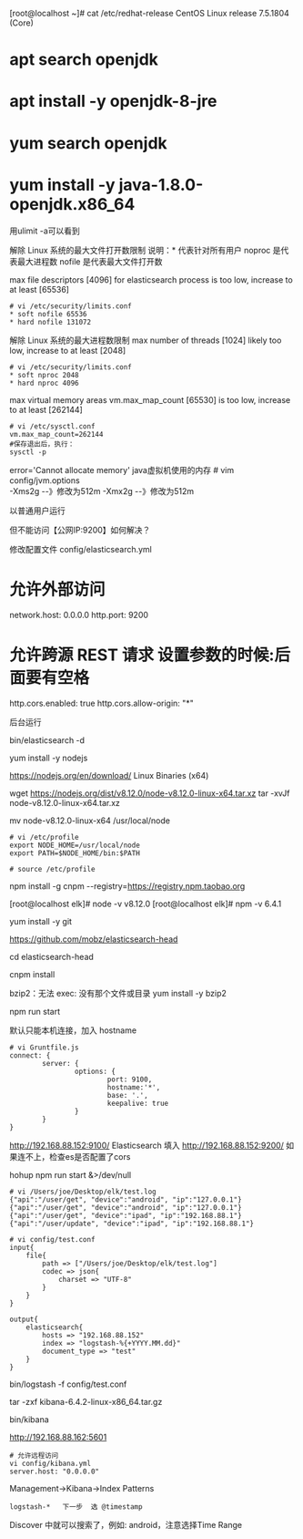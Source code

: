 [root@localhost ~]# cat /etc/redhat-release
CentOS Linux release 7.5.1804 (Core)

# apt search openjdk
# apt install -y openjdk-8-jre

# yum search openjdk
# yum install -y java-1.8.0-openjdk.x86_64

用ulimit -a可以看到

解除 Linux 系统的最大文件打开数限制
       说明：* 代表针对所有用户
            noproc 是代表最大进程数
            nofile 是代表最大文件打开数 

max file descriptors [4096] for elasticsearch process is too low, increase to at least [65536]

```
# vi /etc/security/limits.conf
* soft nofile 65536
* hard nofile 131072
```

解除 Linux 系统的最大进程数限制
max number of threads [1024] likely too low, increase to at least [2048]

```
# vi /etc/security/limits.conf
* soft nproc 2048
* hard nproc 4096
```

max virtual memory areas vm.max_map_count [65530] is too low, increase to at least [262144]

```
# vi /etc/sysctl.conf
vm.max_map_count=262144
#保存退出后，执行：
sysctl -p
```


error='Cannot allocate memory'
java虚拟机使用的内存
    # vim config/jvm.options  
    -Xms2g  --》修改为512m
    -Xmx2g  --》修改为512m

以普通用户运行


但不能访问【公网IP:9200】如何解决？

修改配置文件 config/elasticsearch.yml

# 允许外部访问
network.host: 0.0.0.0
http.port: 9200

# 允许跨源 REST 请求 设置参数的时候:后面要有空格
http.cors.enabled: true
http.cors.allow-origin: "*"

后台运行

bin/elasticsearch -d



yum install -y nodejs


https://nodejs.org/en/download/
Linux Binaries (x64)

wget https://nodejs.org/dist/v8.12.0/node-v8.12.0-linux-x64.tar.xz
tar -xvJf node-v8.12.0-linux-x64.tar.xz

mv node-v8.12.0-linux-x64 /usr/local/node

```
# vi /etc/profile
export NODE_HOME=/usr/local/node
export PATH=$NODE_HOME/bin:$PATH

# source /etc/profile
```

npm install -g cnpm --registry=https://registry.npm.taobao.org

[root@localhost elk]# node -v
v8.12.0
[root@localhost elk]# npm -v
6.4.1


yum install -y git

https://github.com/mobz/elasticsearch-head

cd elasticsearch-head

cnpm install


bzip2：无法 exec: 没有那个文件或目录
yum install -y bzip2

npm run start


默认只能本机连接，加入 hostname

```
# vi Gruntfile.js
connect: {
        server: {
                options: {
                        port: 9100,
                        hostname:'*',
                        base: '.',
                        keepalive: true
                }
        }
}
```

http://192.168.88.152:9100/
Elasticsearch 填入 http://192.168.88.152:9200/
如果连不上，检查es是否配置了cors

hohup npm run start &>/dev/null




```
# vi /Users/joe/Desktop/elk/test.log
{"api":"/user/get", "device":"android", "ip":"127.0.0.1"}
{"api":"/user/get", "device":"android", "ip":"127.0.0.1"}
{"api":"/user/get", "device":"ipad", "ip":"192.168.88.1"}
{"api":"/user/update", "device":"ipad", "ip":"192.168.88.1"}
```

```
# vi config/test.conf
input{
    file{
        path => ["/Users/joe/Desktop/elk/test.log"]
        codec => json{
            charset => "UTF-8"
        }
    }
}

output{
    elasticsearch{
        hosts => "192.168.88.152"
        index => "logstash-%{+YYYY.MM.dd}"
        document_type => "test"
    }
}
```

bin/logstash -f config/test.conf



tar -zxf kibana-6.4.2-linux-x86_64.tar.gz

bin/kibana

http://192.168.88.162:5601

```
# 允许远程访问
vi config/kibana.yml
server.host: "0.0.0.0"
```

Management->Kibana->Index Patterns

```
logstash-*   下一步  选 @timestamp
```

Discover 中就可以搜索了，例如: android，注意选择Time Range


